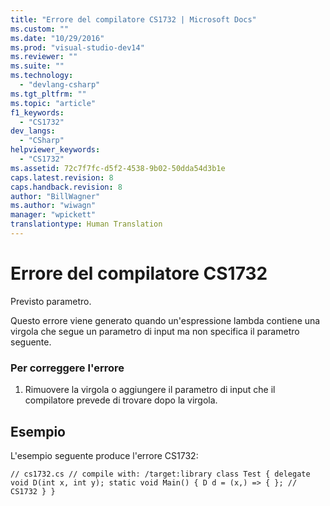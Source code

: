 ```yaml
---
title: "Errore del compilatore CS1732 | Microsoft Docs"
ms.custom: ""
ms.date: "10/29/2016"
ms.prod: "visual-studio-dev14"
ms.reviewer: ""
ms.suite: ""
ms.technology: 
  - "devlang-csharp"
ms.tgt_pltfrm: ""
ms.topic: "article"
f1_keywords: 
  - "CS1732"
dev_langs: 
  - "CSharp"
helpviewer_keywords: 
  - "CS1732"
ms.assetid: 72c7f7fc-d5f2-4538-9b02-50dda54d3b1e
caps.latest.revision: 8
caps.handback.revision: 8
author: "BillWagner"
ms.author: "wiwagn"
manager: "wpickett"
translationtype: Human Translation
---
```

# Errore del compilatore CS1732
Previsto parametro.  
  
 Questo errore viene generato quando un'espressione lambda contiene una virgola che segue un parametro di input ma non specifica il parametro seguente.  
  
### Per correggere l'errore  
  
1.  Rimuovere la virgola o aggiungere il parametro di input che il compilatore prevede di trovare dopo la virgola.  
  
## Esempio  
 L'esempio seguente produce l'errore CS1732:  
  
```  
// cs1732.cs // compile with: /target:library class Test { delegate void D(int x, int y); static void Main() { D d = (x,) => { }; // CS1732 } }  
```